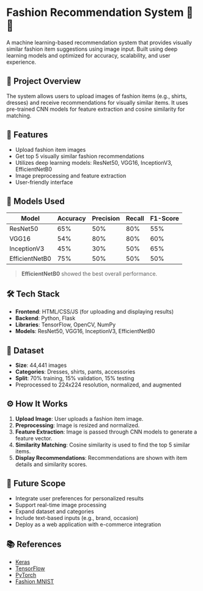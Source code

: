 # Fashion Recommendation System 👗🤖

A machine learning-based recommendation system that provides visually similar fashion item suggestions using image input. Built using deep learning models and optimized for accuracy, scalability, and user experience.

## 📌 Project Overview

The system allows users to upload images of fashion items (e.g., shirts, dresses) and receive recommendations for visually similar items. It uses pre-trained CNN models for feature extraction and cosine similarity for matching.

## 📸 Features

- Upload fashion item images
- Get top 5 visually similar fashion recommendations
- Utilizes deep learning models: ResNet50, VGG16, InceptionV3, EfficientNetB0
- Image preprocessing and feature extraction
- User-friendly interface

## 🧠 Models Used

| Model         | Accuracy | Precision | Recall | F1-Score |
|---------------|----------|-----------|--------|----------|
| ResNet50      | 65%      | 50%       | 80%    | 55%      |
| VGG16         | 54%      | 80%       | 80%    | 60%      |
| InceptionV3   | 45%      | 30%       | 50%    | 65%      |
| EfficientNetB0| 75%      | 50%       | 50%    | 50%      |

> **EfficientNetB0** showed the best overall performance.

## 🛠️ Tech Stack

- **Frontend**: HTML/CSS/JS (for uploading and displaying results)
- **Backend**: Python, Flask
- **Libraries**: TensorFlow, OpenCV, NumPy
- **Models**: ResNet50, VGG16, InceptionV3, EfficientNetB0

## 🧪 Dataset

- **Size**: 44,441 images
- **Categories**: Dresses, shirts, pants, accessories
- **Split**: 70% training, 15% validation, 15% testing
- Preprocessed to 224x224 resolution, normalized, and augmented

## ⚙️ How It Works

1. **Upload Image**: User uploads a fashion item image.
2. **Preprocessing**: Image is resized and normalized.
3. **Feature Extraction**: Image is passed through CNN models to generate a feature vector.
4. **Similarity Matching**: Cosine similarity is used to find the top 5 similar items.
5. **Display Recommendations**: Recommendations are shown with item details and similarity scores.

## 🚀 Future Scope

- Integrate user preferences for personalized results
- Support real-time image processing
- Expand dataset and categories
- Include text-based inputs (e.g., brand, occasion)
- Deploy as a web application with e-commerce integration

## 📚 References

- [Keras](https://keras.io)
- [TensorFlow](https://www.tensorflow.org)
- [PyTorch](https://pytorch.org)
- [Fashion MNIST](https://github.com/zalandoresearch/fashion-mnist)

